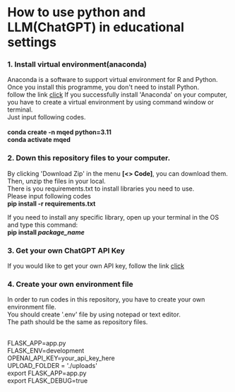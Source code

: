 # How to use python and LLM(ChatGPT) in educational settings

<h3>1. Install virtual environment(anaconda)</h3>
Anaconda is a software to support virtual environment for R and Python. Once you install this programme, you don't need to install Python.<br>
follow the link <a href="https://www.anaconda.com/download/">click</a>
If you successfully install 'Anaconda' on your computer, you have to create a virtual environment by using command window or terminal.<br>
Just input following codes.<br><br>
<b>conda create -n mqed python=3.11</b><br>
<b>conda activate mqed</b>

<h3>2. Down this repository files to your computer.</h3>
By clicking 'Download Zip' in the menu <b>[<> Code]</b>, you can download them.<br>
Then, unzip the files in your local.<br>
There is you requirements.txt to install libraries you need to use.<br>
Please input following codes<br>
<b>pip install -r requirements.txt</b>

If you need to install any specific library, open up your terminal in the OS and type this command:<br>
<b>pip install <i>package_name</i></b>

<h3>3. Get your own ChatGPT API Key</h3>
If you would like to get your own API key, follow the link <a href="https://www.howtogeek.com/885918/how-to-get-an-openai-api-key/">click</a>

<h3>4. Create your own environment file</h3>
In order to run codes in this repository, you have to create your own environment file.<br>
You should create '.env' file by using notepad or text editor.<br>
The path should be the same as repository files.<br><br>

FLASK_APP=app.py<br>
FLASK_ENV=development<br>
OPENAI_API_KEY=your_api_key_here<br>
UPLOAD_FOLDER = './uploads'<br>
export FLASK_APP=app.py<br>
export FLASK_DEBUG=true<br><br>

